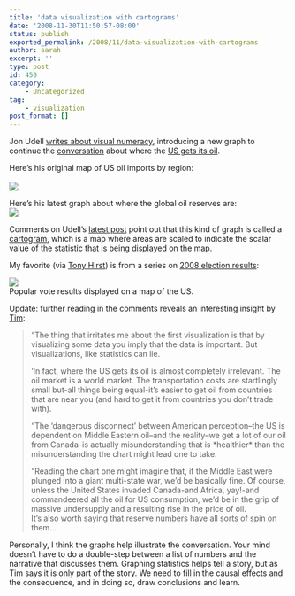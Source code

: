 ```yaml
---
title: 'data visualization with cartograms'
date: '2008-11-30T11:50:57-08:00'
status: publish
exported_permalink: /2008/11/data-visualization-with-cartograms
author: sarah
excerpt: ''
type: post
id: 450
category:
    - Uncategorized
tag:
    - visualization
post_format: []
---
```

Jon Udell [writes about visual numeracy](http://blog.jonudell.net/2008/11/18/visual-numeracy-for-collective-survival/), introducing a new graph to continue the [conversation](https://www.ultrasaurus.com/sarahblog/archives/000507.html) about where the [US gets its oil](http://blog.jonudell.net/2008/11/09/where-the-oil-comes-from-not-from-where-i-thought/).

Here’s his original map of US oil imports by region:  
[  
![](http://jonudell.net/img/us-oil-imports-from-region.png)](https://udell.dabbledb.com/page/2007usoilimportsbyregionoforigin/qEUVMbhP)

Here’s his latest graph about where the global oil reserves are:  
[![](http://jonudell.net/img/oil-reserves.jpg)](http://www.dailygalaxy.com/photos/uncategorized/2008/01/20/map01_1024_2.jpg)

Comments on Udell’s [latest post](http://blog.jonudell.net/2008/11/18/visual-numeracy-for-collective-survival/) point out that this kind of graph is called a [cartogram](http://en.wikipedia.org/wiki/Cartogram), which is a map where areas are scaled to indicate the scalar value of the statistic that is being displayed on the map.

My favorite (via [Tony Hirst](http://ouseful.wordpress.com/)) is from a series on [2008 election results](http://www-personal.umich.edu/~mejn/election/2008/):

[![](http://www-personal.umich.edu/~mejn/election/2008/statepopredblue512.png)](http://www-personal.umich.edu/~mejn/election/2008/)  
Popular vote results displayed on a map of the US.

Update: further reading in the comments reveals an interesting insight by [Tim](http://www.librarything.com/):

> “The thing that irritates me about the first visualization is that by visualizing some data you imply that the data is important. But visualizations, like statistics can lie.
> 
> ‘In fact, where the US gets its oil is almost completely irrelevant. The oil market is a world market. The transportation costs are startlingly small but-all things being equal-it’s easier to get oil from countries that are near you (and hard to get it from countries you don’t trade with).
> 
> “The ‘dangerous disconnect’ between American perception–the US is dependent on Middle Eastern oil–and the reality–we get a lot of our oil from Canada–is actually misunderstanding that is \*healthier\* than the misunderstanding the chart might lead one to take.
> 
> “Reading the chart one might imagine that, if the Middle East were plunged into a giant multi-state war, we’d be basically fine. Of course, unless the United States invaded Canada-and Africa, yay!-and commandeered all the oil for US consumption, we’d be in the grip of massive undersupply and a resulting rise in the price of oil.  
> It’s also worth saying that reserve numbers have all sorts of spin on them…

Personally, I think the graphs help illustrate the conversation. Your mind doesn’t have to do a double-step between a list of numbers and the narrative that discusses them. Graphing statistics helps tell a story, but as Tim says it is only part of the story. We need to fill in the causal effects and the consequence, and in doing so, draw conclusions and learn.